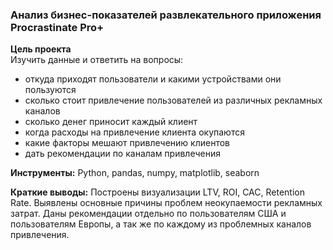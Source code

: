 ### Анализ бизнес-показателей развлекательного приложения Procrastinate Pro+
**Цель проекта**  
Изучить данные и ответить на вопросы:
- откуда приходят пользователи и какими устройствами они пользуются
- сколько стоит привлечение пользователей из различных рекламных каналов
- сколько денег приносит каждый клиент
- когда расходы на привлечение клиента окупаются
- какие факторы мешают привлечению клиентов
- дать рекомендации по каналам привлечения  

**Инструменты:** Python, pandas, numpy, matplotlib, seaborn  

**Краткие выводы:**
Построены визуализации LTV, ROI, CAC, Retention Rate. Выявлены основные причины проблем неокупаемости рекламных затрат. Даны рекомендации отдельно по пользователям США и пользователям Европы, а так же по каждому из проблемных каналов привлечения.
